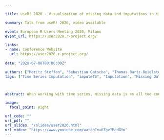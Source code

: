 ```yaml
---

title: useR! 2020 - Visualization of missing data and imputations in time series

summary: Talk from useR! 2020, video available 

event: European R Users Meeting 2020, Milano
event_url: https://user2020.r-project.org/

links:
- name: Conference Website
  url: https://user2020.r-project.org/
  
date: "2020-07-08T00:00:00Z"

authors: ["Moritz Steffen", "Sebastian Gatscha", "Thomas Bartz-Beielstein"]
tags: ["Time Series Imputation", "imputeTS", "Imputation", "Missing Data", "Visualization"]



abstract: When working with time series, missing data is an all too common problem. Especially when dealing with sensor data, all kind of sources of error(data recording, data transmission, data processing) can lead to missing values. These missing values quite often complicate later processing and analysis steps. Missing data visualization is the logical first step when encountering these problems. Visualizing the patterns in the missing data can provide information about the reasons for the missing values and give hints on how to best proceed with the analysis. In case it is decided to replace (impute) the missing values, visualizations are a useful tool to assess the imputation quality. This talk gives a short intro to the new/updated missing data plotting functions being introduced with the 3.1 version of the imputeTS CRAN package - while also mentioning useful functions from further CRAN packages.

image:
  focal_point: Right

url_code: ""
url_pdf: ""
url_slides: "/slides/user2020.html"
url_video: "https://www.youtube.com/watch?v=KZgvYBedGYo"
---
```


